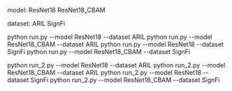 model:
ResNet18
ResNet18_CBAM

dataset:
ARIL
SignFi

python run.py --model ResNet18 --dataset ARIL
python run.py --model ResNet18_CBAM --dataset ARIL
python run.py --model ResNet18 --dataset SignFi
python run.py --model ResNet18_CBAM --dataset SignFi

python run_2.py --model ResNet18 --dataset ARIL
python run_2.py --model ResNet18_CBAM --dataset ARIL
python run_2.py --model ResNet18 --dataset SignFi
python run_2.py --model ResNet18_CBAM --dataset SignFi